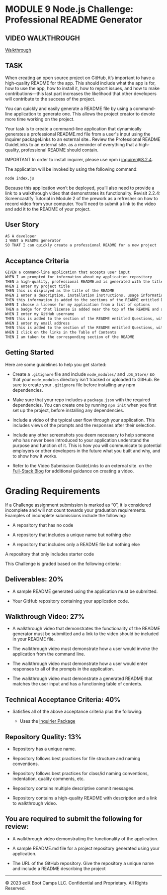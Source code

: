 # MODULE 9 Node.js Challenge: Professional README Generator

## VIDEO WALKTHROUGH

<!-- LINK TO BE ADDED -->
[Walkthrough](https://youtu.be/1ooRPX9EqAQ)


## TASK
When creating an open source project on GitHub, it’s important to have a high-quality README for the app. This should include what the app is for, how to use the app, how to install it, how to report issues, and how to make contributions—this last part increases the likelihood that other developers will contribute to the success of the project.

You can quickly and easily generate a README file by using a command-line application to generate one. This allows the project creator to devote more time working on the project.

Your task is to create a command-line application that dynamically generates a professional README.md file from a user's input using the Inquirer packageLinks to an external site.. Review the Professional README GuideLinks to an external site. as a reminder of everything that a high-quality, professional README should contain.

IMPORTANT
In order to install inquirer, please use npm i inquirer@8.2.4.

The application will be invoked by using the following command:

```bash
node index.js
```

Because this application won’t be deployed, you’ll also need to provide a link to a walkthrough video that demonstrates its functionality. Revisit 2.2.4: Screencastify Tutorial in Module 2 of the prework as a refresher on how to record video from your computer. You’ll need to submit a link to the video and add it to the README of your project.


## User Story
```md
AS A developer
I WANT a README generator
SO THAT I can quickly create a professional README for a new project
```
## Acceptance Criteria
```md
GIVEN a command-line application that accepts user input
WHEN I am prompted for information about my application repository
THEN a high-quality, professional README.md is generated with the title of my project and sections entitled Description, Table of Contents, Installation, Usage, License, Contributing, Tests, and Questions
WHEN I enter my project title
THEN this is displayed as the title of the README
WHEN I enter a description, installation instructions, usage information, contribution guidelines, and test instructions
THEN this information is added to the sections of the README entitled Description, Installation, Usage, Contributing, and Tests
WHEN I choose a license for my application from a list of options
THEN a badge for that license is added near the top of the README and a notice is added to the section of the README entitled License that explains which license the application is covered under
WHEN I enter my GitHub username
THEN this is added to the section of the README entitled Questions, with a link to my GitHub profile
WHEN I enter my email address
THEN this is added to the section of the README entitled Questions, with instructions on how to reach me with additional questions
WHEN I click on the links in the Table of Contents
THEN I am taken to the corresponding section of the README
```

## Getting Started
Here are some guidelines to help you get started:

- Create a `.gitignore` file and include `node_modules/` and `.DS_Store/` so that your `node_modules` directory isn't tracked or uploaded to GitHub. Be sure to create your `.gitignore` file before installing any npm dependencies.

- Make sure that your repo includes a `package.json` with the required dependencies. You can create one by running `npm init` when you first set up the project, before installing any dependencies.

- Include a video of the typical user flow through your application. This includes views of the prompts and the responses after their selection.

- Include any other screenshots you deem necessary to help someone who has never been introduced to your application understand the purpose and function of it. This is how you will communicate to potential employers or other developers in the future what you built and why, and to show how it works.

- Refer to the Video Submission GuideLinks to an external site. on the [Full-Stack Blog](https://coding-boot-camp.github.io/full-stack/computer-literacy/video-submission-guide) for additional guidance on creating a video.

# Grading Requirements

If a Challenge assignment submission is marked as “0”, it is considered incomplete and will not count towards your graduation requirements. Examples of incomplete submissions include the following:

- A repository that has no code

- A repository that includes a unique name but nothing else

- A repository that includes only a README file but nothing else

A repository that only includes starter code

This Challenge is graded based on the following criteria:

## Deliverables: 20%

- A sample README generated using the application must be submitted.

- Your GitHub repository containing your application code.

## Walkthrough Video: 27%

- A walkthrough video that demonstrates the functionality of the README generator must be submitted and a link to the video should be included in your README file.

- The walkthrough video must demonstrate how a user would invoke the application from the command line.

- The walkthrough video must demonstrate how a user would enter responses to all of the prompts in the application.

- The walkthrough video must demonstrate a generated README that matches the user input and has a functioning table of contents.

## Technical Acceptance Criteria: 40%

- Satisfies all of the above acceptance criteria plus the following:

    - Uses the [Inquirier Package](https://www.npmjs.com/package/inquirer/v/8.2.4)

## Repository Quality: 13%

- Repository has a unique name.

- Repository follows best practices for file structure and naming conventions.

- Repository follows best practices for class/id naming conventions, indentation, quality comments, etc.

- Repository contains multiple descriptive commit messages.

- Repository contains a high-quality README with description and a link to walkthrough video.

## You are required to submit the following for review:

- A walkthrough video demonstrating the functionality of the application.

- A sample README.md file for a project repository generated using your application.

- The URL of the GitHub repository. Give the repository a unique name and include a README describing the project

---
© 2023 edX Boot Camps LLC. Confidential and Proprietary. All Rights Reserved.